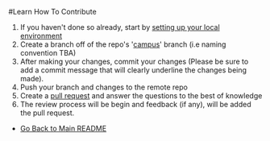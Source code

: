 #Learn How To Contribute

1. If you haven't done so already, start by [setting up your local environment](./docs/getSetup.md)
2. Create a branch off of the repo's '[campus](https://bitbucket.org/uclaucomm/ucla-bruin-components/src/campus/)' branch (i.e naming convention TBA)
3. After making your changes, commit your changes (Please be sure to add a commit message that will clearly underline the changes being made).
4. Push your branch and changes to the remote repo
5. Create a [pull request](https://bitbucket.org/uclaucomm/ucla-bruin-components/pull-requests/new) and answer the questions to the best of knowledge
6. The review process will be begin and feedback (if any), will be added the pull request.

 - [Go Back to Main README](https://bitbucket.org/uclaucomm/ucla-bruin-components/src/campus/)
